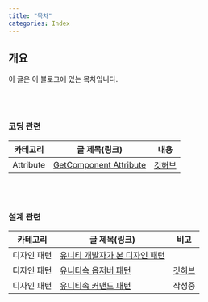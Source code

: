 ```yaml
---
title: "목차"
categories: Index
---
```


## 개요
이 글은 이 블로그에 있는 목차입니다. <br>

<br>
<br>

### 코딩 관련
|  <center>카테고리</center> |  <center>글 제목(링크)</center> |  <center>내용</center> |
|---|---|---|
| Attribute | [GetComponent Attribute](https://korstrix.github.io/unity/unitylibrary/attribute/GetComponent_Attribute/) | [깃허브](https://github.com/KorStrix/Unity_GetComponentAttribute) |


<br>
<br>

### 설계 관련
|  <center>카테고리</center> |  <center>글 제목(링크)</center> | <center>비고</center> |
|---|---|---|
| 디자인 패턴 | [유니티 개발자가 본 디자인 패턴](https://korstrix.github.io/designpattern/Design_Pattern/) | |
| 디자인 패턴 | [유니티속 옵저버 패턴](https://korstrix.github.io/unity/unitylibrary/designpattern/Observer_Pattern/) | [깃허브](https://github.com/KorStrix/Unity_ObserverPattern) |
| 디자인 패턴 | [유니티속 커맨드 패턴]() | 작성중 |
